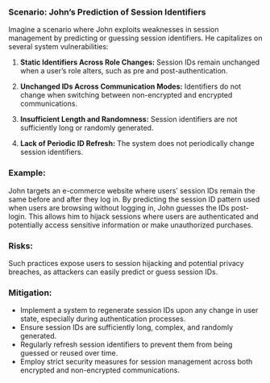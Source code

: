 ### Scenario: John’s Prediction of Session Identifiers 
Imagine a scenario where John exploits weaknesses in session management by predicting or guessing session identifiers. He capitalizes on several system vulnerabilities: 

1. **Static Identifiers Across Role Changes:** Session IDs remain unchanged when a user’s role alters, such as pre and post-authentication. 

2. **Unchanged IDs Across Communication Modes:** Identifiers do not change when switching between non-encrypted and encrypted communications. 

3. **Insufficient Length and Randomness:** Session identifiers are not sufficiently long or randomly generated. 

4. **Lack of Periodic ID Refresh:** The system does not periodically change session identifiers. 

### Example: 

John targets an e-commerce website where users’ session IDs remain the same before and after they log in. By predicting the session ID pattern used when users are browsing without logging in, John guesses the IDs post-login. This allows him to hijack sessions where users are authenticated and potentially access sensitive information or make unauthorized purchases. 

### Risks: 

Such practices expose users to session hijacking and potential privacy breaches, as attackers can easily predict or guess session IDs. 

### Mitigation: 

- Implement a system to regenerate session IDs upon any change in user state, especially during authentication processes. 
- Ensure session IDs are sufficiently long, complex, and randomly generated. 
- Regularly refresh session identifiers to prevent them from being guessed or reused over time. 
- Employ strict security measures for session management across both encrypted and non-encrypted communications. 